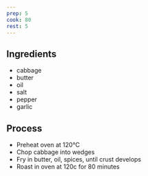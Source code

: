 ```yaml
---
prep: 5
cook: 80
rest: 5
---
```


## Ingredients

- cabbage
- butter
- oil
- salt
- pepper
- garlic

## Process

- Preheat oven at 120°C
- Chop cabbage into wedges
- Fry in butter, oil, spices, until crust develops
- Roast in oven at 120c for 80 minutes
